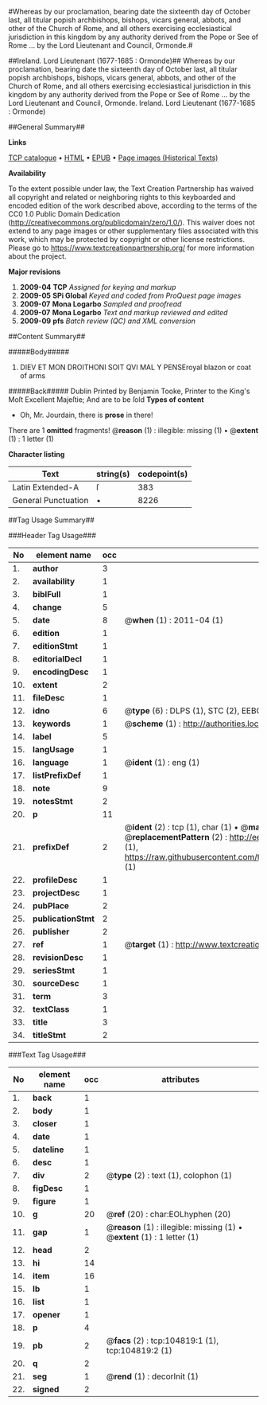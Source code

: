 #Whereas by our proclamation, bearing date the sixteenth day of October last, all titular popish archbishops, bishops, vicars general, abbots, and other of the Church of Rome, and all others exercising ecclesiastical jurisdiction in this kingdom by any authority derived from the Pope or See of Rome ... by the Lord Lieutenant and Council, Ormonde.#

##Ireland. Lord Lieutenant (1677-1685 : Ormonde)##
Whereas by our proclamation, bearing date the sixteenth day of October last, all titular popish archbishops, bishops, vicars general, abbots, and other of the Church of Rome, and all others exercising ecclesiastical jurisdiction in this kingdom by any authority derived from the Pope or See of Rome ... by the Lord Lieutenant and Council, Ormonde.
Ireland. Lord Lieutenant (1677-1685 : Ormonde)

##General Summary##

**Links**

[TCP catalogue](http://www.ota.ox.ac.uk/tcp/)  • 
[HTML](http://tei.it.ox.ac.uk/tcp/Texts-HTML/free/A46/A46114.html)  • 
[EPUB](http://tei.it.ox.ac.uk/tcp/Texts-EPUB/free/A46/A46114.epub) • 
[Page images (Historical Texts)](https://historicaltexts.jisc.ac.uk/eebo-16140825e)

**Availability**

To the extent possible under law, the Text Creation Partnership has waived all copyright and related or neighboring rights to this keyboarded and encoded edition of the work described above, according to the terms of the CC0 1.0 Public Domain Dedication (http://creativecommons.org/publicdomain/zero/1.0/). This waiver does not extend to any page images or other supplementary files associated with this work, which may be protected by copyright or other license restrictions. Please go to https://www.textcreationpartnership.org/ for more information about the project.

**Major revisions**

1. __2009-04__ __TCP__ *Assigned for keying and markup*
1. __2009-05__ __SPi Global__ *Keyed and coded from ProQuest page images*
1. __2009-07__ __Mona Logarbo__ *Sampled and proofread*
1. __2009-07__ __Mona Logarbo__ *Text and markup reviewed and edited*
1. __2009-09__ __pfs__ *Batch review (QC) and XML conversion*

##Content Summary##

#####Body#####

1. DIEV ET MON DROITHONI SOIT QVI MAL Y PENSEroyal blazon or coat of arms

#####Back#####
Dublin Printed by Benjamin Tooke, Printer to the King's Moſt Excellent Majeſtie; And are to be ſold 
**Types of content**

  * Oh, Mr. Jourdain, there is **prose** in there!

There are 1 **omitted** fragments! 
 @__reason__ (1) : illegible: missing (1)  •  @__extent__ (1) : 1 letter (1)

**Character listing**


|Text|string(s)|codepoint(s)|
|---|---|---|
|Latin Extended-A|ſ|383|
|General Punctuation|•|8226|

##Tag Usage Summary##

###Header Tag Usage###

|No|element name|occ|attributes|
|---|---|---|---|
|1.|__author__|3||
|2.|__availability__|1||
|3.|__biblFull__|1||
|4.|__change__|5||
|5.|__date__|8| @__when__ (1) : 2011-04 (1)|
|6.|__edition__|1||
|7.|__editionStmt__|1||
|8.|__editorialDecl__|1||
|9.|__encodingDesc__|1||
|10.|__extent__|2||
|11.|__fileDesc__|1||
|12.|__idno__|6| @__type__ (6) : DLPS (1), STC (2), EEBO-CITATION (1), OCLC (1), VID (1)|
|13.|__keywords__|1| @__scheme__ (1) : http://authorities.loc.gov/ (1)|
|14.|__label__|5||
|15.|__langUsage__|1||
|16.|__language__|1| @__ident__ (1) : eng (1)|
|17.|__listPrefixDef__|1||
|18.|__note__|9||
|19.|__notesStmt__|2||
|20.|__p__|11||
|21.|__prefixDef__|2| @__ident__ (2) : tcp (1), char (1)  •  @__matchPattern__ (2) : ([0-9\-]+):([0-9IVX]+) (1), (.+) (1)  •  @__replacementPattern__ (2) : http://eebo.chadwyck.com/downloadtiff?vid=$1&page=$2 (1), https://raw.githubusercontent.com/textcreationpartnership/Texts/master/tcpchars.xml#$1 (1)|
|22.|__profileDesc__|1||
|23.|__projectDesc__|1||
|24.|__pubPlace__|2||
|25.|__publicationStmt__|2||
|26.|__publisher__|2||
|27.|__ref__|1| @__target__ (1) : http://www.textcreationpartnership.org/docs/. (1)|
|28.|__revisionDesc__|1||
|29.|__seriesStmt__|1||
|30.|__sourceDesc__|1||
|31.|__term__|3||
|32.|__textClass__|1||
|33.|__title__|3||
|34.|__titleStmt__|2||


###Text Tag Usage###

|No|element name|occ|attributes|
|---|---|---|---|
|1.|__back__|1||
|2.|__body__|1||
|3.|__closer__|1||
|4.|__date__|1||
|5.|__dateline__|1||
|6.|__desc__|1||
|7.|__div__|2| @__type__ (2) : text (1), colophon (1)|
|8.|__figDesc__|1||
|9.|__figure__|1||
|10.|__g__|20| @__ref__ (20) : char:EOLhyphen (20)|
|11.|__gap__|1| @__reason__ (1) : illegible: missing (1)  •  @__extent__ (1) : 1 letter (1)|
|12.|__head__|2||
|13.|__hi__|14||
|14.|__item__|16||
|15.|__lb__|1||
|16.|__list__|1||
|17.|__opener__|1||
|18.|__p__|4||
|19.|__pb__|2| @__facs__ (2) : tcp:104819:1 (1), tcp:104819:2 (1)|
|20.|__q__|2||
|21.|__seg__|1| @__rend__ (1) : decorInit (1)|
|22.|__signed__|2||
